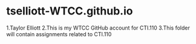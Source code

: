 # tselliott-WTCC.github.io

1.Taylor Elliott
2.This is my WTCC GitHub account for CTI.110
3.This folder will contain assignments related to CTI.110